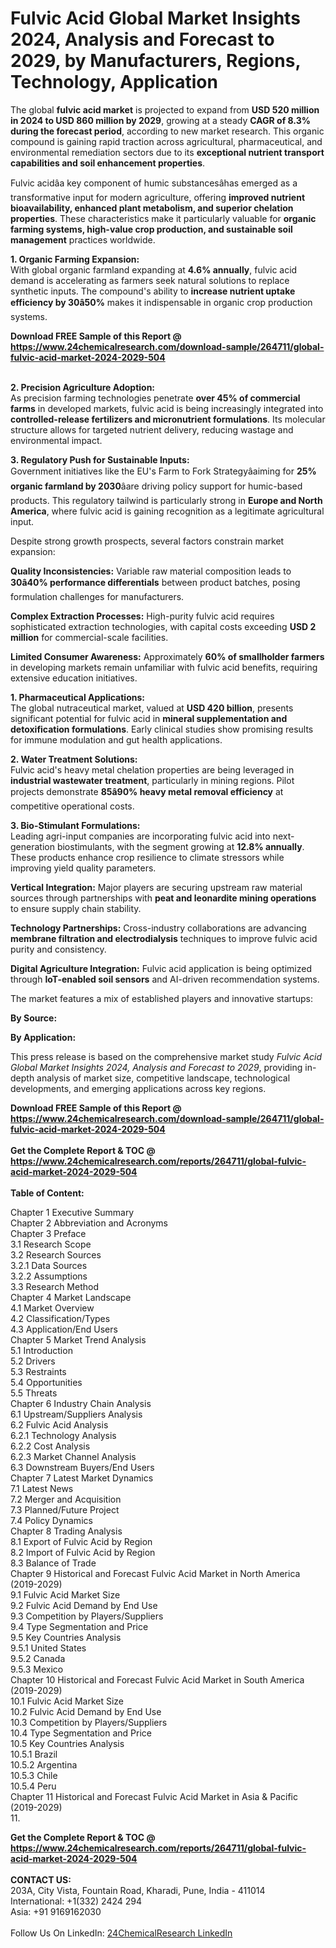 <h1>Fulvic Acid Global Market Insights 2024, Analysis and Forecast to 2029, by Manufacturers, Regions, Technology, Application</h1><p>The global <strong>fulvic acid market</strong> is projected to expand from <strong>USD 520 million in 2024 to USD 860 million by 2029</strong>, growing at a steady <strong>CAGR of 8.3% during the forecast period</strong>, according to new market research. This organic compound is gaining rapid traction across agricultural, pharmaceutical, and environmental remediation sectors due to its <strong>exceptional nutrient transport capabilities and soil enhancement properties</strong>.</p><p>Fulvic acidâa key component of humic substancesâhas emerged as a transformative input for modern agriculture, offering <strong>improved nutrient bioavailability, enhanced plant metabolism, and superior chelation properties</strong>. These characteristics make it particularly valuable for <strong>organic farming systems, high-value crop production, and sustainable soil management</strong> practices worldwide.</p><p><strong>1. Organic Farming Expansion:</strong><br>
With global organic farmland expanding at <strong>4.6% annually</strong>, fulvic acid demand is accelerating as farmers seek natural solutions to replace synthetic inputs. The compound's ability to <strong>increase nutrient uptake efficiency by 30â50%</strong> makes it indispensable in organic crop production systems.</p><div><b>Download FREE Sample of this Report @ 
            <a href="https://www.24chemicalresearch.com/download-sample/264711/global-fulvic-acid-market-2024-2029-504">
            https://www.24chemicalresearch.com/download-sample/264711/global-fulvic-acid-market-2024-2029-504</a></b></div><br><p><strong>2. Precision Agriculture Adoption:</strong><br>
As precision farming technologies penetrate <strong>over 45% of commercial farms</strong> in developed markets, fulvic acid is being increasingly integrated into <strong>controlled-release fertilizers and micronutrient formulations</strong>. Its molecular structure allows for targeted nutrient delivery, reducing wastage and environmental impact.</p><p><strong>3. Regulatory Push for Sustainable Inputs:</strong><br>
Government initiatives like the EU's Farm to Fork Strategyâaiming for <strong>25% organic farmland by 2030</strong>âare driving policy support for humic-based products. This regulatory tailwind is particularly strong in <strong>Europe and North America</strong>, where fulvic acid is gaining recognition as a legitimate agricultural input.</p><p>Despite strong growth prospects, several factors constrain market expansion:</p><p><strong>Quality Inconsistencies:</strong> Variable raw material composition leads to <strong>30â40% performance differentials</strong> between product batches, posing formulation challenges for manufacturers.</p><p><strong>Complex Extraction Processes:</strong> High-purity fulvic acid requires sophisticated extraction technologies, with capital costs exceeding <strong>USD 2 million</strong> for commercial-scale facilities.</p><p><strong>Limited Consumer Awareness:</strong> Approximately <strong>60% of smallholder farmers</strong> in developing markets remain unfamiliar with fulvic acid benefits, requiring extensive education initiatives.</p><p><strong>1. Pharmaceutical Applications:</strong><br>
The global nutraceutical market, valued at <strong>USD 420 billion</strong>, presents significant potential for fulvic acid in <strong>mineral supplementation and detoxification formulations</strong>. Early clinical studies show promising results for immune modulation and gut health applications.</p><p><strong>2. Water Treatment Solutions:</strong><br>
Fulvic acid's heavy metal chelation properties are being leveraged in <strong>industrial wastewater treatment</strong>, particularly in mining regions. Pilot projects demonstrate <strong>85â90% heavy metal removal efficiency</strong> at competitive operational costs.</p><p><strong>3. Bio-Stimulant Formulations:</strong><br>
Leading agri-input companies are incorporating fulvic acid into next-generation biostimulants, with the segment growing at <strong>12.8% annually</strong>. These products enhance crop resilience to climate stressors while improving yield quality parameters.</p><p><strong>Vertical Integration:</strong> Major players are securing upstream raw material sources through partnerships with <strong>peat and leonardite mining operations</strong> to ensure supply chain stability.</p><p><strong>Technology Partnerships:</strong> Cross-industry collaborations are advancing <strong>membrane filtration and electrodialysis</strong> techniques to improve fulvic acid purity and consistency.</p><p><strong>Digital Agriculture Integration:</strong> Fulvic acid application is being optimized through <strong>IoT-enabled soil sensors</strong> and AI-driven recommendation systems.</p><p>The market features a mix of established players and innovative startups:</p><p><strong>By Source:</strong></p><p><strong>By Application:</strong></p><p>This press release is based on the comprehensive market study <em>Fulvic Acid Global Market Insights 2024, Analysis and Forecast to 2029</em>, providing in-depth analysis of market size, competitive landscape, technological developments, and emerging applications across key regions.</p><div><b>Download FREE Sample of this Report @ 
            <a href="https://www.24chemicalresearch.com/download-sample/264711/global-fulvic-acid-market-2024-2029-504">
            https://www.24chemicalresearch.com/download-sample/264711/global-fulvic-acid-market-2024-2029-504</a></b></div><br><div><b>Get the Complete Report & TOC @ 
            <a href="https://www.24chemicalresearch.com/reports/264711/global-fulvic-acid-market-2024-2029-504">
            https://www.24chemicalresearch.com/reports/264711/global-fulvic-acid-market-2024-2029-504</a></b></div><br>
            <b>Table of Content:</b><p>Chapter 1 Executive Summary<br />
Chapter 2 Abbreviation and Acronyms<br />
Chapter 3 Preface<br />
3.1 Research Scope<br />
3.2 Research Sources<br />
3.2.1 Data Sources<br />
3.2.2 Assumptions<br />
3.3 Research Method<br />
Chapter 4 Market Landscape<br />
4.1 Market Overview<br />
4.2 Classification/Types<br />
4.3 Application/End Users<br />
Chapter 5 Market Trend Analysis<br />
5.1 Introduction<br />
5.2 Drivers<br />
5.3 Restraints<br />
5.4 Opportunities<br />
5.5 Threats<br />
Chapter 6 Industry Chain Analysis<br />
6.1 Upstream/Suppliers Analysis<br />
6.2 Fulvic Acid Analysis<br />
6.2.1 Technology Analysis<br />
6.2.2 Cost Analysis<br />
6.2.3 Market Channel Analysis<br />
6.3 Downstream Buyers/End Users<br />
Chapter 7 Latest Market Dynamics<br />
7.1 Latest News<br />
7.2 Merger and Acquisition<br />
7.3 Planned/Future Project<br />
7.4 Policy Dynamics<br />
Chapter 8 Trading Analysis<br />
8.1 Export of Fulvic Acid by Region<br />
8.2 Import of Fulvic Acid by Region<br />
8.3 Balance of Trade<br />
Chapter 9 Historical and Forecast Fulvic Acid Market in North America (2019-2029)<br />
9.1 Fulvic Acid Market Size<br />
9.2 Fulvic Acid Demand by End Use<br />
9.3 Competition by Players/Suppliers<br />
9.4 Type Segmentation and Price<br />
9.5 Key Countries Analysis<br />
9.5.1 United States<br />
9.5.2 Canada<br />
9.5.3 Mexico<br />
Chapter 10 Historical and Forecast Fulvic Acid Market in South America (2019-2029)<br />
10.1 Fulvic Acid Market Size<br />
10.2 Fulvic Acid Demand by End Use<br />
10.3 Competition by Players/Suppliers<br />
10.4 Type Segmentation and Price<br />
10.5 Key Countries Analysis<br />
10.5.1 Brazil<br />
10.5.2 Argentina<br />
10.5.3 Chile<br />
10.5.4 Peru<br />
Chapter 11 Historical and Forecast Fulvic Acid Market in Asia & Pacific (2019-2029)<br />
11.</p><div><b>Get the Complete Report & TOC @ 
            <a href="https://www.24chemicalresearch.com/reports/264711/global-fulvic-acid-market-2024-2029-504">
            https://www.24chemicalresearch.com/reports/264711/global-fulvic-acid-market-2024-2029-504</a></b></div><br><b>CONTACT US:</b><br>
            203A, City Vista, Fountain Road, Kharadi, Pune, India - 411014<br>
            International: +1(332) 2424 294<br>
            Asia: +91 9169162030 <br><br>
            Follow Us On LinkedIn: <a href="https://www.linkedin.com/company/24chemicalresearch/">24ChemicalResearch LinkedIn</a>